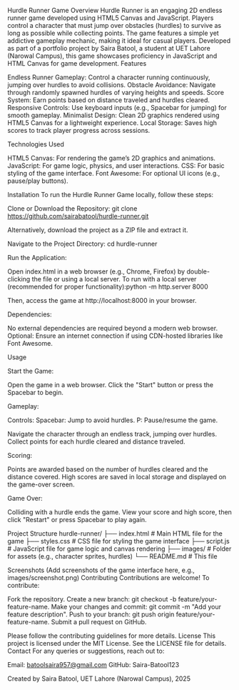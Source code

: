 Hurdle Runner Game
Overview
Hurdle Runner is an engaging 2D endless runner game developed using HTML5 Canvas and JavaScript. Players control a character that must jump over obstacles (hurdles) to survive as long as possible while collecting points. The game features a simple yet addictive gameplay mechanic, making it ideal for casual players. Developed as part of a portfolio project by Saira Batool, a student at UET Lahore (Narowal Campus), this game showcases proficiency in JavaScript and HTML Canvas for game development.
Features

Endless Runner Gameplay: Control a character running continuously, jumping over hurdles to avoid collisions.
Obstacle Avoidance: Navigate through randomly spawned hurdles of varying heights and speeds.
Score System: Earn points based on distance traveled and hurdles cleared.
Responsive Controls: Use keyboard inputs (e.g., Spacebar for jumping) for smooth gameplay.
Minimalist Design: Clean 2D graphics rendered using HTML5 Canvas for a lightweight experience.
Local Storage: Saves high scores to track player progress across sessions.

Technologies Used

HTML5 Canvas: For rendering the game’s 2D graphics and animations.
JavaScript: For game logic, physics, and user interactions.
CSS: For basic styling of the game interface.
Font Awesome: For optional UI icons (e.g., pause/play buttons).

Installation
To run the Hurdle Runner Game locally, follow these steps:

Clone or Download the Repository:
git clone https://github.com/sairabatool/hurdle-runner.git

Alternatively, download the project as a ZIP file and extract it.

Navigate to the Project Directory:
cd hurdle-runner


Run the Application:

Open index.html in a web browser (e.g., Chrome, Firefox) by double-clicking the file or using a local server.
To run with a local server (recommended for proper functionality):python -m http.server 8000

Then, access the game at http://localhost:8000 in your browser.


Dependencies:

No external dependencies are required beyond a modern web browser.
Optional: Ensure an internet connection if using CDN-hosted libraries like Font Awesome.



Usage

Start the Game:

Open the game in a web browser.
Click the "Start" button or press the Spacebar to begin.


Gameplay:

Controls:
Spacebar: Jump to avoid hurdles.
P: Pause/resume the game.


Navigate the character through an endless track, jumping over hurdles.
Collect points for each hurdle cleared and distance traveled.


Scoring:

Points are awarded based on the number of hurdles cleared and the distance covered.
High scores are saved in local storage and displayed on the game-over screen.


Game Over:

Colliding with a hurdle ends the game.
View your score and high score, then click "Restart" or press Spacebar to play again.



Project Structure
hurdle-runner/
├── index.html        # Main HTML file for the game
├── styles.css        # CSS file for styling the game interface
├── script.js         # JavaScript file for game logic and canvas rendering
├── images/           # Folder for assets (e.g., character sprites, hurdles)
└── README.md         # This file

Screenshots
(Add screenshots of the game interface here, e.g., images/screenshot.png)
Contributing
Contributions are welcome! To contribute:

Fork the repository.
Create a new branch: git checkout -b feature/your-feature-name.
Make your changes and commit: git commit -m "Add your feature description".
Push to your branch: git push origin feature/your-feature-name.
Submit a pull request on GitHub.

Please follow the contributing guidelines for more details.
License
This project is licensed under the MIT License. See the LICENSE file for details.
Contact
For any queries or suggestions, reach out to:

Email: batoolsaira957@gmail.com
GitHub: Saira-Batool123


Created by Saira Batool, UET Lahore (Narowal Campus), 2025
